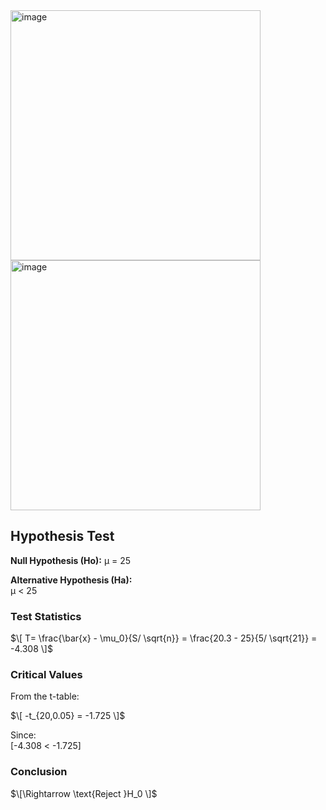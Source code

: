 <img width="400" alt="image" src="https://github.com/user-attachments/assets/4758607b-21c7-4e90-9abc-ffd5bf710fa3" />
<img width="400" alt="image" src="https://github.com/user-attachments/assets/b5df7860-cc1e-4410-89e4-ff1b59b99cf2" />  

## Hypothesis Test 
**Null Hypothesis (Ho):** 
μ = 25  

**Alternative Hypothesis (Ha):**  
μ < 25  

### Test Statistics
$\[ T= \frac{\bar{x} - \mu_0}{S/ \sqrt{n}} = \frac{20.3 - 25}{5/ \sqrt{21}} = -4.308 \]$

### Critical Values
From the t-table:  

$\[ -t_{20,0.05} = -1.725 \]$

Since:  
[-4.308 < -1.725]

### Conclusion
$\[\Rightarrow \text{Reject }H_0 \]$
